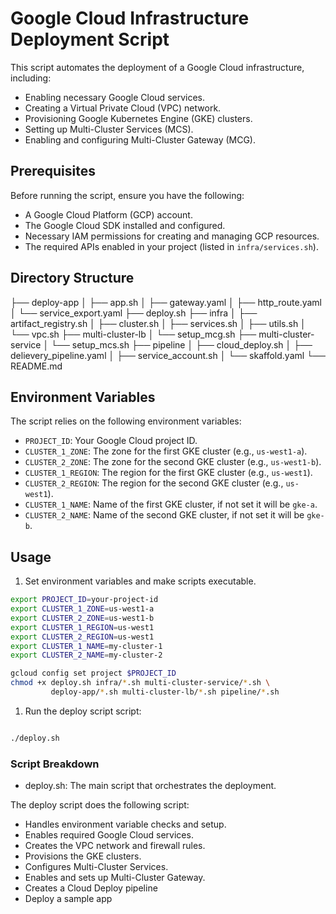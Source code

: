 # Google Cloud Infrastructure Deployment Script

This script automates the deployment of a Google Cloud infrastructure, including:

*   Enabling necessary Google Cloud services.
*   Creating a Virtual Private Cloud (VPC) network.
*   Provisioning Google Kubernetes Engine (GKE) clusters.
*   Setting up Multi-Cluster Services (MCS).
*   Enabling and configuring Multi-Cluster Gateway (MCG).

## Prerequisites

Before running the script, ensure you have the following:

*   A Google Cloud Platform (GCP) account.
*   The Google Cloud SDK installed and configured.
*   Necessary IAM permissions for creating and managing GCP resources.
*   The required APIs enabled in your project (listed in `infra/services.sh`).

## Directory Structure

├── deploy-app
│   ├── app.sh
│   ├── gateway.yaml
│   ├── http_route.yaml
│   └── service_export.yaml
├── deploy.sh
├── infra
│   ├── artifact_registry.sh
│   ├── cluster.sh
│   ├── services.sh
│   ├── utils.sh
│   └── vpc.sh
├── multi-cluster-lb
│   └── setup_mcg.sh
├── multi-cluster-service
│   └── setup_mcs.sh
├── pipeline
│   ├── cloud_deploy.sh
│   ├── delievery_pipeline.yaml
│   ├── service_account.sh
│   └── skaffold.yaml
└── README.md

## Environment Variables

The script relies on the following environment variables:

*   `PROJECT_ID`: Your Google Cloud project ID.
*   `CLUSTER_1_ZONE`: The zone for the first GKE cluster (e.g., `us-west1-a`).
*   `CLUSTER_2_ZONE`: The zone for the second GKE cluster (e.g., `us-west1-b`).
*   `CLUSTER_1_REGION`: The region for the first GKE cluster (e.g., `us-west1`).
*   `CLUSTER_2_REGION`: The region for the second GKE cluster (e.g., `us-west1`).
*   `CLUSTER_1_NAME`: Name of the first GKE cluster, if not set it will be `gke-a`.
*   `CLUSTER_2_NAME`: Name of the second GKE cluster, if not set it will be `gke-b`.

## Usage

1.  Set environment variables and make scripts executable.

```sh
export PROJECT_ID=your-project-id
export CLUSTER_1_ZONE=us-west1-a
export CLUSTER_2_ZONE=us-west1-b
export CLUSTER_1_REGION=us-west1
export CLUSTER_2_REGION=us-west1
export CLUSTER_1_NAME=my-cluster-1
export CLUSTER_2_NAME=my-cluster-2

gcloud config set project $PROJECT_ID
chmod +x deploy.sh infra/*.sh multi-cluster-service/*.sh \
         deploy-app/*.sh multi-cluster-lb/*.sh pipeline/*.sh

```

1.  Run the deploy script script:

```sh

./deploy.sh

```

### Script Breakdown

*   deploy.sh: The main script that orchestrates the deployment.

The deploy script does the following script:

*   Handles environment variable checks and setup.
*   Enables required Google Cloud services.
*   Creates the VPC network and firewall rules.
*   Provisions the GKE clusters.
*   Configures Multi-Cluster Services.
*   Enables and sets up Multi-Cluster Gateway.
*   Creates a Cloud Deploy pipeline
*   Deploy a sample app

